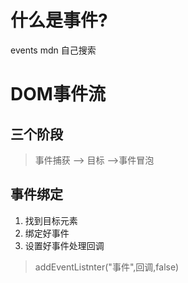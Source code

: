# 什么是事件?

events  mdn 自己搜索



# DOM事件流

## 三个阶段

> 事件捕获   –->  目标 -->事件冒泡



## 事件绑定

1. 找到目标元素
2. 绑定好事件
3. 设置好事件处理回调



> addEventListnter("事件",回调,false)

